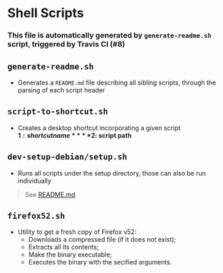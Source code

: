 # Shell Scripts
### This file is automatically generated by `generate-readme.sh` script, triggered by Travis CI (#8)

## `generate-readme.sh`

- Generates a `README.md` file describing all sibling scripts, through the parsing
of each script header  

## `script-to-shortcut.sh`

- Creates a desktop shortcut incorporating a given script  
**$1: shortcut name**  
**$2: script path**    
  
## `dev-setup-debian/setup.sh`

- Runs all scripts under the setup directory, those can also be run individually  
  
>See [README.md](dev-setup-debian/README.md)  
  
## `firefox52.sh`

- Utility to get a fresh copy of Firefox v52:
  - Downloads a compressed file (if it does not exist);
  - Extracts all its contents;
  - Make the binary executable;
  - Executes the binary with the secified arguments.  

